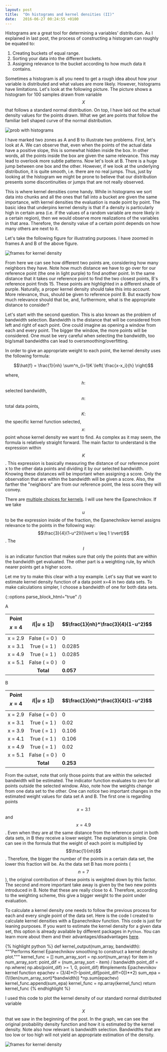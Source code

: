 ```yaml
---
layout: post
title:  "On histograms and kernel densities (II)"
date:   2016-06-27 00:24:55 +0100
---
```



Histograms are a great tool for determining a variables' distribution. As I explained in last post, the process of constructing a histogram can roughly be equated to: 

1. Creating buckets of equal range.
2. Sorting your data into the different buckets.
3. Assigning relevance to the bucket according to how much data it contains. 

Sometimes a histogram is all you need to get a rough idea about how your variable is distributed and what values are more likely. However, histograms have limitations. Let's look at the following picture. The picture shows a histogram for 100 samples drawn from variable $$X$$ that follows a standard normal distribution. On top, I have laid out the actual density values for the points drawn. What we get are points that follow the familiar bell shaped curve of the normal distribution. 

<img src="/img/histogram-prob.png" alt="prob with histograms" class="image-post"> 

I have marked two zones as A and B to illustrate two problems. First, let's look at A. We can observe that, even when the points of the actual data have a positive slope, this is somewhat hidden inside the box. In other words, all the points inside the box are given the same relevance. This may lead to overlook more subtle patterns. Now let's look at B. There is a huge jump between one box and the other. However, if we look at the underlying distribution, it is quite smooth, i.e. there are no real jumps. Thus, just by looking at the histogram we might be prone to believe that our distribution presents some discontinuities or jumps that are not really observed. 

This is where kernel densities come handy. While in histograms we sort data into chunks and all  the ones that fall into a bucket are given the same importance, with kernel densities the evaluation is made point by point. The basic idea that underpins kernel density is that if a density is particularly high in certain area (i.e. if the values of a random variable are more likely in a certain region), then we would observe more realizations of the variables in that area. Therefore, the density value of a certain point depends on how many others are next to it. 

Let's take the following figure for illustrating purposes. I have zoomed in frames A and B of the above figure. 

<img src="/img/frame-A-B-hist.png" alt="frames for kernel density" class="image-post big-plot"> 

From here we can see how different two points are, considering how many neighbors they have. Note how much distance we have to go over for our reference point (the one in light purple) to find another point. In the same distance that it takes our reference point to find the two closest points, B's reference point finds 15. These points are highlighted in a different shade of purple. Naturally, a proper kernel density should take this into account. More relevance, thus, should be given to reference point B. But exactly how much relevance should that be, and, furthermore, what is the appropriate distance to consider?

Let's start with the second question. This is also known as the problem of bandwidth selection. Bandwidth is the distance that will be considered from left and right of each point. One could imagine as opening a window from each and every point. The bigger the window, the more points will be considered. One must be very careful when selecting the bandwidth, too big/small bandwidths can lead to oversmoothing/overfitting. 

In order to give an appropriate weight to each point, the kernel density uses the following formula: 

$$\hat{f} = \frac{1}{nh} \sum^n_{i=1}K  \left( \frac{x-x_i}{h} \right)$$

where, $$h:$$ selected bandwidth, $$n:$$ total data points, $$K:$$ the specific kernel function selected, $$x:$$ point whose kernel density we want to find. As complex as it may seem, the formula is relatively straight forward. The main factor to understand is the expression within $$K$$. This expression is basically measuring the distance of our reference point x to the other data points and dividing it by our selected bandwidth. Knowing these distances will be important when assigning a score. Only the observation that are within the bandwidth will be given a score. Also, the farther the "neighbors" are from our reference point, the less score they will convey. 

There are [multiple choices for kernels](https://en.wikipedia.org/wiki/Kernel_(statistics)#Kernel_functions_in_common_use). I will use here the Epanechnikov. If we take $$u$$ to be the expression inside of the fraction, the Epanechnikov kernel assigns relevance to the points in the following way: $$\frac{3}{4}(1-u^2)I(\lvert u \leq 1 \rvert)$$. The $$I$$ is an indicator function that makes sure that only the points that are within the bandwidth get evaluated. The other part is a weighting rule, by which nearer points get a higher score. 

Let me try to make this clear with a toy example. Let's say that we want to estimate kernel density function of a data point x=4 in two data sets. To make calculations simpler, I choose a bandwidth of one for both data sets. 

{::options parse_block_html="true" /}

<div class="tables-back">

<div class="next-two-tables">

<span class="table-ref-orig"> A </span>

| Point $$x=4$$ | $$I(\lvert u \leq 1 \rvert)$$ | $$\frac{1}{nh}*\frac{3}{4}(1-u^2)$$ | 		   
| ------------- | :----------------------------:| ----------------------| 
| x = 2.9 		| False ( = 0 )					| 			0			 | 		 
| x = 3.1 		| True ( = 1 )					| 		0.0285			 | 			 
| x = 4.9 		| True ( = 1 )					| 		0.0285			 | 	 
| x = 5.1 		| False ( = 0 )					| 			0			 | 			  
| 				| 			**Total**			| 		**0.057**        | 		

<span class="table-ref-orig"> B </span>

| Point $$x=4$$ | $$I(\lvert u \leq 1 \rvert)$$ | $$\frac{1}{nh}*\frac{3}{4}(1-u^2)$$ | 	   
| ------------- | :----------------------------:| ----------------------| 
| x = 2.9 		| False ( = 0 )					| 			0			 | 		  	
| x = 3.1 		| True ( = 1 )					| 	    0.02     		 | 		  	
| x = 3.9 		| True ( = 1 )					| 		0.106	     	 | 		  		
| x = 4.1 		| True ( = 1 )					| 		0.106			 | 		  	
| x = 4.9 		| True ( = 1 )					| 		0.02 			 | 		  	
| x = 5.1 		| False ( = 0 )					| 			0			 | 		  		  
| 				| 			**Total**			| 	     **0.253**       | 	

</div>

</div>

From the outset, note that only those points that are within the selected bandwidth will be estimated. The indicator function evaluates to zero for all points outside the selected window. Also, note how the weights change from one data set to the other. One can notice two important changes in the estimated weight values for data set A and B. The first one is regarding points $$x=3.1$$ and $$x=4.9$$. Even when they are at the same distance from the reference point in both data sets, in B they receive a lower weight. The explanation is simple. One can see in the formula that the weight of each point is multiplied by $$\frac{1}{nh}$$. Therefore, the bigger the number of the points in a certain data set, the lower this fraction will be. As the data set B has more points ($$n=7$$), the original contribution of these points is weighted down by this factor. The second and more important take away is given by the two new points introduced in B. Note that these are really close to 4. Therefore, according to the weighting scheme, this give a bigger weight to the point under evaluation. 

To calculate a kernel density one needs to follow the previous process for each and every single point of the data set. Here is the code I created to calculate kernel densities with a Epanechnikov function. This code is just for leaning purposes. If you want to estimate the kernel density for a given data set, this option is already available by different packages in `Python`. You can learn more about them and their advantages/disadvantages [here](http://jakevdp.github.io/blog/2013/12/01/kernel-density-estimation/).

{% highlight python %}
def kernel_output(num_array, bandwidth):
    """Performs Kernel Epanechnikov smoothing 
    to construct a kernel density plot."""
    kernel_func = []
    num_array_sort = np.sort(num_array)
    for item in num_array_sort:
        point_dif = (num_array_sort - item) / bandwidth 
        point_dif = np.where(
        np.abs(point_dif) >= 1, 0, point_dif)
        #Implements Epachevnikov kernel function
        epachev = (3/4)*(1-(point_dif[point_dif!=0])**2)
        sum_epa = (1/(len(num_array_sort)*bandwidth))
        			*np.sum(epachev)
        kernel_func.append(sum_epa)
    kernel_func = np.array(kernel_func)
    return kernel_func
{% endhighlight %}

I used this code to plot the kernel density of our standard normal distributed variable $$X$$ that we saw in the beginning of the post. In the graph, we can see the original probability density function and how it is estimated by the kernel density. Note also how relevant is bandwidth selection. Bandwidths that are too low or too high will not yield an appropriate estimation of the density.


<img src="/img/k_density.png" alt="frames for kernel density" class="image-post big-plot"> 



